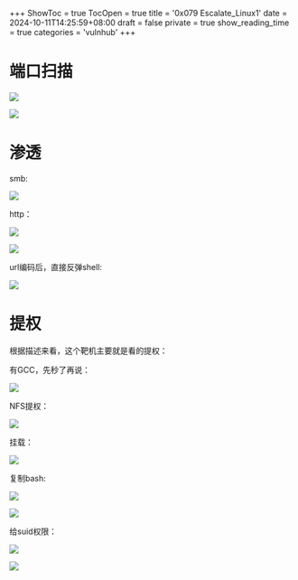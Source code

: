 +++
ShowToc = true
TocOpen = true
title = '0x079 Escalate_Linux1'
date = 2024-10-11T14:25:59+08:00
draft = false
private = true
show_reading_time = true
categories = 'vulnhub'
+++



# 端口扫描

![](/vulnhub_img/WEBRESOURCEb55240db28b2e77a57f5f3151ea17adaimage.png)

![](/vulnhub_img/WEBRESOURCE35991696c3607edd690bb5defd09f925image.png)

# 渗透

smb:

![](/vulnhub_img/WEBRESOURCEf97b1254f7dfaffb6398df2db386d488image.png)

http：

![](/vulnhub_img/WEBRESOURCEb086601261df6d310d3c93c94e5c0b79image.png)

![](/vulnhub_img/WEBRESOURCE387357b46fadc32fe608557307cc945eimage.png)

url编码后，直接反弹shell:

![](/vulnhub_img/WEBRESOURCE61dca625e919722f12a86e4f105f23e0image.png)

# 提权

根据描述来看，这个靶机主要就是看的提权：

有GCC，先秒了再说：

![](/vulnhub_img/WEBRESOURCEdf6440643a53d1b889f6f942d89d531dimage.png)

NFS提权：

![](/vulnhub_img/WEBRESOURCE7ea76102c0a0cc932b010ce7994b3865image.png)

挂载：

![](/vulnhub_img/WEBRESOURCEcbae99cfb08649110d01e9737809be5aimage.png)

复制bash:

![](/vulnhub_img/WEBRESOURCEf2fcd1f0f1985c93ac9d89b0c0ccc2edimage.png)

![](/vulnhub_img/WEBRESOURCE4bc21032b0ade087bef445dfab4984ceimage.png)

给suid权限：

![](/vulnhub_img/WEBRESOURCE527e2705a41a0115d43618593b91760dimage.png)

![](/vulnhub_img/WEBRESOURCEb492d226b2b3c0d82fa5f9d26c4ceb70image.png)